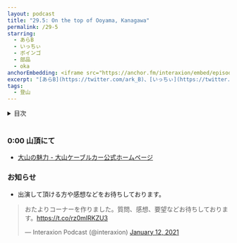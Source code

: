 ```yaml
---
layout: podcast
title: "29.5: On the top of Ooyama, Kanagawa"
permalink: /29-5
starring:
  - あらB
  - いっちぃ
  - ボインゴ
  - 部品
  - oka
anchorEmbedding: <iframe src="https://anchor.fm/interaxion/embed/episodes/29-5-On-the-top-of-Ooyama--Kanagawa-e1amkgr" width="100%" frameborder="0" scrolling="no"></iframe>
excerpt: "[あらB](https://twitter.com/ark_B)、[いっちぃ](https://twitter.com/chotoq)、[ボインゴ](https://twitter.com/toshakuukan)、[部品](https://twitter.com/tjmlab)、[oka](https://twitter.com/nowohyeah) で神奈川県の大山に登りました。"
tags:
  - 登山
---
```


<details>
<!-- https://github.com/gettalong/kramdown/issues/155#issuecomment-339793629 -->
<summary markdown='span'>目次</summary>
<nav>
  * this unordered seed list will be replaced by toc as unordered list
  {:toc}
<!-- https://stackoverflow.com/a/38419441/11480802 -->
</nav>
</details>
<br>

### 0:00 山頂にて

- [大山の魅力 - 大山ケーブルカー公式ホームページ](https://www.ooyama-cable.co.jp/charm/)

### お知らせ

- 出演して頂ける方や感想などをお待ちしております。

<blockquote class="twitter-tweet tw-align-center"><p lang="ja" dir="ltr">おたよりコーナーを作りました。質問、感想、要望などお待ちしております。<a href="https://t.co/rz0mlRKZU3">https://t.co/rz0mlRKZU3</a></p>&mdash; Interaxion Podcast (@interaxion) <a href="https://twitter.com/interaxion/status/1348936492488421378?ref_src=twsrc%5Etfw">January 12, 2021</a>
</blockquote> <script async src="https://platform.twitter.com/widgets.js" charset="utf-8"></script>
